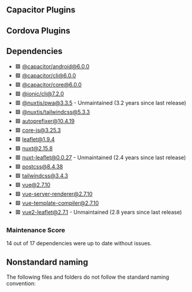 ## Capacitor Plugins

## Cordova Plugins

## Dependencies

- 🟩 [@capacitor/android@6.0.0](https://github.com/ionic-team/capacitor.git)
- 🟩 [@capacitor/cli@6.0.0](https://github.com/ionic-team/capacitor.git)
- 🟩 [@capacitor/core@6.0.0](https://github.com/ionic-team/capacitor.git)
- 🟩 [@ionic/cli@7.2.0](https://github.com/ionic-team/ionic-cli.git)
- 🟥 [@nuxtjs/pwa@3.3.5](https://github.com/nuxt-community/pwa-module.git) - Unmaintained (3.2 years since last release)
- 🟩 [@nuxtjs/tailwindcss@5.3.3](https://github.com/nuxt-modules/tailwindcss.git)
- 🟩 [autoprefixer@10.4.19](https://github.com/postcss/autoprefixer.git)
- 🟩 [core-js@3.25.3](https://github.com/zloirock/core-js.git)
- 🟩 [leaflet@1.9.4](https://github.com/Leaflet/Leaflet.git)
- 🟩 [nuxt@2.15.8](https://github.com/nuxt/nuxt.git)
- 🟥 [nuxt-leaflet@0.0.27](https://github.com/schlunsen/nuxt-leaflet.git) - Unmaintained (2.4 years since last release)
- 🟩 [postcss@8.4.38](https://github.com/postcss/postcss.git)
- 🟩 [tailwindcss@3.4.3](https://github.com/tailwindlabs/tailwindcss.git)
- 🟩 [vue@2.7.10](https://github.com/vuejs/core.git)
- 🟩 [vue-server-renderer@2.7.10](https://github.com/vuejs/vue.git)
- 🟩 [vue-template-compiler@2.7.10](https://github.com/vuejs/vue.git)
- 🟥 [vue2-leaflet@2.7.1](https://github.com/vue-leaflet/Vue2Leaflet.git) - Unmaintained (2.8 years since last release)
### Maintenance Score
14 out of 17 dependencies were up to date without issues.



## Nonstandard naming
The following files and folders do not follow the standard naming convention:

